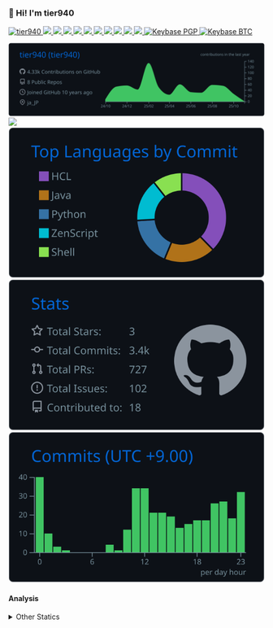 ### 👋 Hi! I'm tier940

<p align="left"> 
  <a href="https://github.com/tier940/tier940/">
    <img src="https://komarev.com/ghpvc/?username=tier940" alt="tier940" />
  </a>
  <a href="http://twitter.com/tier940">
    <img height="20" src="https://img.shields.io/twitter/follow/tier940?label=Twitter&logo=twitter&style=flat" />
  </a>
  <a href="https://github.com/tier940">
    <img height="20" src="https://img.shields.io/github/followers/tier940?label=follow&logo=github&style=flat" />
  </a>
  <a href="https://www.reddit.com/user/tier940">
    <img height="20" src="https://img.shields.io/reddit/user-karma/combined/tier940?label=Reddit&logo=reddit&style=flat" />
  </a>
  <a href="https://stackoverflow.com/users/17317833/tier940">
    <img height="20" src="https://img.shields.io/stackexchange/stackoverflow/r/17317833?label=StackOverflow&logo=stack-overflow&style=flat" />
  </a>
  <a href="https://zenn.dev/tier940">
    <img height="20" src="https://zenn.badge.nikaera.com/s/tier940/likes" />
  </a>
  <a href="https://zenn.dev/tier940">
    <img height="20" src="https://zenn.badge.nikaera.com/s/tier940/followers" />
  </a>
  <a href="https://zenn.dev/tier940">
    <img height="20" src="https://zenn.badge.nikaera.com/s/tier940/articles" />
  </a>
  <a href="http://qiita.com/tier940">
    <img height="20" src="https://qiita-badge.apiapi.app/s/tier940/posts.svg" />
  </a>
  <a href="http://qiita.com/tier940">
    <img height="20" src="https://qiita-badge.apiapi.app/s/tier940/contributions.svg" />
  </a>
  <a href="https://github.com/tier940/tier940/">
    <img height="20" src="https://github.com/tier940/tier940/actions/workflows/main.yml/badge.svg" />
  </a>
  <a href="https://keybase.io/tier940">
    <img alt="Keybase PGP" src="https://img.shields.io/keybase/pgp/tier940">
  </a>
  <a href="https://keybase.io/tier940">
    <img alt="Keybase BTC" src="https://img.shields.io/keybase/btc/tier940">
  </a>
</p>

[![](https://raw.githubusercontent.com/tier940/tier940/main/profile-summary-card-output/github_dark/0-profile-details.svg)](https://github.com/vn7n24fzkq/github-profile-summary-cards)
[![](https://raw.githubusercontent.com/tier940/tier940/main/profile-summary-card-output/github_dark/1-repos-per-language.svg)](https://github.com/vn7n24fzkq/github-profile-summary-cards) [![](https://raw.githubusercontent.com/tier940/tier940/main/profile-summary-card-output/github_dark/2-most-commit-language.svg)](https://github.com/vn7n24fzkq/github-profile-summary-cards)
[![](https://raw.githubusercontent.com/tier940/tier940/main/profile-summary-card-output/github_dark/3-stats.svg)](https://github.com/vn7n24fzkq/github-profile-summary-cards) [![](https://raw.githubusercontent.com/tier940/tier940/main/profile-summary-card-output/github_dark/4-productive-time.svg)](https://github.com/vn7n24fzkq/github-profile-summary-cards)


#### Analysis
<!-- <img height="150" src="https://github.com/tier940/tier940/blob/master/images/stat.svg" alt="Alternative Text"/> -->

<details>
  <summary>Other Statics</summary>
  <!--START_SECTION:waka-->
![Code Time](http://img.shields.io/badge/Code%20Time-6%2C325%20hrs%2044%20mins-blue)

**🐱 My GitHub Data** 

> 📦 87.1 kB Used in GitHub's Storage 
 > 
> 💼 Opted to Hire
 > 
> 📜 14 Public Repositories 
 > 
> 🔑 9 Private Repositories 
 > 
**I'm an Early 🐤** 

```text
🌞 Morning                2760 commits        ████░░░░░░░░░░░░░░░░░░░░░   16.94 % 
🌆 Daytime                5866 commits        █████████░░░░░░░░░░░░░░░░   36.00 % 
🌃 Evening                5930 commits        █████████░░░░░░░░░░░░░░░░   36.40 % 
🌙 Night                  1737 commits        ███░░░░░░░░░░░░░░░░░░░░░░   10.66 % 
```
📅 **I'm Most Productive on Saturday** 

```text
Monday                   1787 commits        ███░░░░░░░░░░░░░░░░░░░░░░   10.97 % 
Tuesday                  2493 commits        ████░░░░░░░░░░░░░░░░░░░░░   15.30 % 
Wednesday                1930 commits        ███░░░░░░░░░░░░░░░░░░░░░░   11.85 % 
Thursday                 1640 commits        ███░░░░░░░░░░░░░░░░░░░░░░   10.07 % 
Friday                   2379 commits        ████░░░░░░░░░░░░░░░░░░░░░   14.60 % 
Saturday                 3137 commits        █████░░░░░░░░░░░░░░░░░░░░   19.25 % 
Sunday                   2927 commits        ████░░░░░░░░░░░░░░░░░░░░░   17.96 % 
```


📊 **This Week I Spent My Time On** 

```text
🕑︎ Time Zone: Asia/Tokyo

💬 Programming Languages: 
Other                    37 hrs 39 mins      █████████████████░░░░░░░░   67.69 % 
YAML                     8 hrs 3 mins        ████░░░░░░░░░░░░░░░░░░░░░   14.47 % 
Markdown                 4 hrs 24 mins       ██░░░░░░░░░░░░░░░░░░░░░░░   07.91 % 
Java                     1 hr 5 mins         ░░░░░░░░░░░░░░░░░░░░░░░░░   01.95 % 
Bash                     1 hr 3 mins         ░░░░░░░░░░░░░░░░░░░░░░░░░   01.91 % 

🔥 Editors: 
Chrome                   41 hrs 2 mins       ██████████████████░░░░░░░   73.76 % 
VS Code                  13 hrs 58 mins      ██████░░░░░░░░░░░░░░░░░░░   25.12 % 
IntelliJ IDEA            37 mins             ░░░░░░░░░░░░░░░░░░░░░░░░░   01.12 % 

💻 Operating System: 
Windows                  44 hrs 12 mins      ████████████████████░░░░░   79.47 % 
Linux                    11 hrs 25 mins      █████░░░░░░░░░░░░░░░░░░░░   20.53 % 
```

**I Mostly Code in Java** 

```text
Java                     11 repos            █████████░░░░░░░░░░░░░░░░   37.93 % 
Shell                    3 repos             ███░░░░░░░░░░░░░░░░░░░░░░   10.34 % 
HCL                      3 repos             ███░░░░░░░░░░░░░░░░░░░░░░   10.34 % 
Python                   2 repos             ██░░░░░░░░░░░░░░░░░░░░░░░   06.90 % 
JavaScript               1 repo              █░░░░░░░░░░░░░░░░░░░░░░░░   03.45 % 
```



**Timeline**

![Lines of Code chart](https://raw.githubusercontent.com/tier940/tier940/main/assets/bar_graph.png)


 Last Updated on 08/09/2025 00:11:00 UTC
<!--END_SECTION:waka-->
</details>
